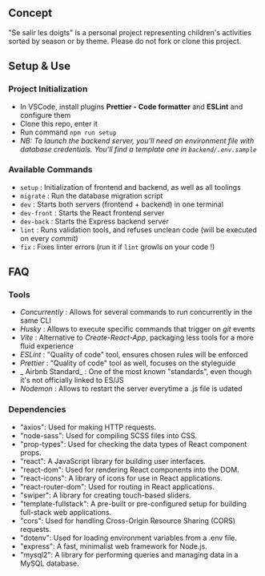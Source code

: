 ## Concept

"Se salir les doigts" is a personal project representing children's activities sorted by season or by theme.
Please do not fork or clone this project.

## Setup & Use

### Project Initialization

- In VSCode, install plugins **Prettier - Code formatter** and **ESLint** and configure them
- Clone this repo, enter it
- Run command `npm run setup`
- _NB: To launch the backend server, you'll need an environment file with database credentials. You'll find a template one in `backend/.env.sample`_

### Available Commands

- `setup` : Initialization of frontend and backend, as well as all toolings
- `migrate` : Run the database migration script
- `dev` : Starts both servers (frontend + backend) in one terminal
- `dev-front` : Starts the React frontend server
- `dev-back` : Starts the Express backend server
- `lint` : Runs validation tools, and refuses unclean code (will be executed on every _commit_)
- `fix` : Fixes linter errors (run it if `lint` growls on your code !)

## FAQ

### Tools

- _Concurrently_ : Allows for several commands to run concurrently in the same CLI
- _Husky_ : Allows to execute specific commands that trigger on _git_ events
- _Vite_ : Alternative to _Create-React-App_, packaging less tools for a more fluid experience
- _ESLint_ : "Quality of code" tool, ensures chosen rules will be enforced
- _Prettier_ : "Quality of code" tool as well, focuses on the styleguide
- _ Airbnb Standard_ : One of the most known "standards", even though it's not officially linked to ES/JS
- _Nodemon_ : Allows to restart the server everytime a .js file is udated

### Dependencies

- "axios": Used for making HTTP requests.
- "node-sass": Used for compiling SCSS files into CSS.
- "prop-types": Used for checking the data types of React component props.
- "react": A JavaScript library for building user interfaces.
- "react-dom": Used for rendering React components into the DOM.
- "react-icons": A library of icons for use in React applications.
- "react-router-dom": Used for routing in React applications.
- "swiper": A library for creating touch-based sliders.
- "template-fullstack": A pre-built or pre-configured setup for building full-stack web applications.
- "cors": Used for handling Cross-Origin Resource Sharing (CORS) requests.
- "dotenv": Used for loading environment variables from a .env file.
- "express": A fast, minimalist web framework for Node.js.
- "mysql2": A library for performing queries and managing data in a MySQL database.
